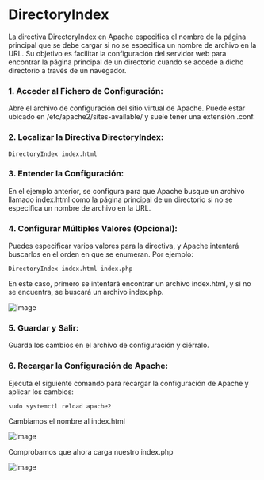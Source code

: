 # DirectoryIndex

La directiva DirectoryIndex en Apache especifica el nombre de la página principal que se debe cargar si no se especifica un nombre de archivo en la URL. Su objetivo es facilitar la configuración del servidor web para encontrar la página principal de un directorio cuando se accede a dicho directorio a través de un navegador.

### 1. Acceder al Fichero de Configuración:

Abre el archivo de configuración del sitio virtual de Apache. Puede estar ubicado en /etc/apache2/sites-available/ y suele tener una extensión .conf.

### 2.  Localizar la Directiva DirectoryIndex:

```
DirectoryIndex index.html
```

### 3. Entender la Configuración:

En el ejemplo anterior, se configura para que Apache busque un archivo llamado index.html como la página principal de un directorio si no se especifica un nombre de archivo en la URL.

### 4. Configurar Múltiples Valores (Opcional):

Puedes especificar varios valores para la directiva, y Apache intentará buscarlos en el orden en que se enumeran. Por ejemplo:

```
DirectoryIndex index.html index.php
```
En este caso, primero se intentará encontrar un archivo index.html, y si no se encuentra, se buscará un archivo index.php.


![image](https://github.com/Scosrom/Implantacion_web/assets/114906778/6adbe918-749e-4b3f-8402-2d1e0f9efe54)


### 5. Guardar y Salir:

Guarda los cambios en el archivo de configuración y ciérralo.

### 6. Recargar la Configuración de Apache:

Ejecuta el siguiente comando para recargar la configuración de Apache y aplicar los cambios:

```
sudo systemctl reload apache2
```

Cambiamos el nombre al index.html

![image](https://github.com/Scosrom/Implantacion_web/assets/114906778/921b2070-0cbf-44ac-b509-4886e2e14803)

Comprobamos que ahora carga nuestro index.php

![image](https://github.com/Scosrom/Implantacion_web/assets/114906778/a5a10e62-908c-44e2-ac8c-2636eec84a31)


